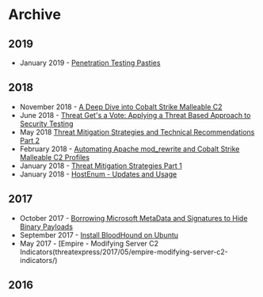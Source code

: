 # Archive

## 2019

- January 2019 - [Penetration Testing Pasties](/threatexpress/blogs/2019/01/penetration-testing-pasties/)

## 2018

- November 2018 - [A Deep Dive into Cobalt Strike Malleable C2](/threatexpress/blogs/2018/11/a-deep-dive-into-cobalt-strike-malleable-c2)
- June 2018 - [Threat Get's a Vote: Applying a Threat Based Approach to Security Testing](/threatexpress/blogs/2018/06/threat-gets-a-vote-applying-a-threat-based-approach-to-security-testing)
- May 2018 [Threat Mitigation Strategies and Technical Recommendations Part 2](threatexpress/blogs/2018/05/threat-mitigation-strategies-technical-recommendations-and-info-part-2/)
- February 2018 - [Automating Apache mod_rewrite and Cobalt Strike Malleable C2 Profiles](threatexpressblogs/2018/02/automating-cobalt-strike-profiles-apache-mod_rewrite-htaccess-files-intelligent-c2-redirection/)
- January 2018 - [Threat Mitigation Strategies Part 1](threatexpress/blogs/2018/01/threat-mitigation-strategies-observations-recommendations/)
- January 2018 - [HostEnum - Updates and Usage](threatexpress/blogs/2018/01/hostenum-updates-usage/)


## 2017

- October 2017 - [Borrowing Microsoft MetaData and Signatures to Hide Binary Payloads](threatexpress/blogs/2017/10/metatwin-borrowing-microsoft-metadata-and-digital-signatures-to-hide-binaries/)
- September 2017 - [Install BloodHound on Ubuntu](threatexpress/blogs/2017/09/install-bloodhound-ubuntu/)
- May 2017 - [Empire - Modifying Server C2 Indicators(threatexpress/2017/05/empire-modifying-server-c2-indicators/)

## 2016
